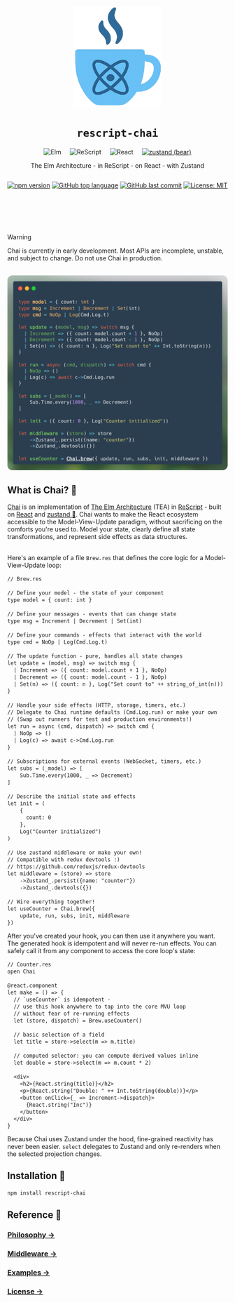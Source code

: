 <div style="text-align: center; margin-bottom: 2rem;" align="center">
  <img src="./logo.png" alt="Chai Logo" style="width: 200px; height: auto;" />
</div>

<h1 style="text-align: center;" align="center"><code>rescript-chai</code></h1>
<div style="text-align: center;" align="center">
  <img src="https://cdn.simpleicons.org/elm/1293D8" alt="Elm" width="32" height="32"/>
  &nbsp;&nbsp;&nbsp;
  <img src="https://cdn.simpleicons.org/rescript/E6484F" alt="ReScript" width="32" height="32"/>
  &nbsp;&nbsp;&nbsp;
  <img src="https://cdn.simpleicons.org/react/61DAFB" alt="React" width="32" height="32"/>
  &nbsp;&nbsp;&nbsp;
  <a href="https://github.com/pmndrs/zustand"><img src="https://github.githubassets.com/images/icons/emoji/unicode/1f43b.png" alt="zustand (bear)" width="32" height="32"/></a>
</div>
<p style="text-align: center;" align="center">The Elm Architecture - in ReScript - on React - with Zustand</p>

<div style="display: flex; gap: 0.5rem; margin-bottom: 1rem; justify-content: center; margin-bottom: 4em;" align="center">

  [![npm version](https://img.shields.io/npm/v/rescript-chai)](https://www.npmjs.com/package/rescript-chai)
  [![GitHub top language](https://img.shields.io/github/languages/top/elias-michaias/rescript-chai)](https://github.com/elias-michaias/rescript-chai)
  [![GitHub last commit](https://img.shields.io/github/last-commit/elias-michaias/rescript-chai)](https://github.com/elias-michaias/rescript-chai)
  [![License: MIT](https://img.shields.io/badge/License-MIT-yellow.svg)](https://opensource.org/licenses/MIT)
</div>
<br/>

>[!WARNING]
>Chai is currently in early development. Most APIs are incomplete, unstable, and subject to change. Do not use Chai in production.
<br/>
<img src="./code.png" alt="Chai Code" />
<br/>
<h2>What is Chai? 🍵</h2>
<a href="https://github.com/elias-michaias/rescript-chai">Chai</a> is an implementation of <a href="https://guide.elm-lang.org/architecture/">The Elm Architecture</a> (TEA) in <a href="https://rescript-lang.org/">ReScript</a> - built on <a href="https://react.dev/">React</a> and <a href="https://github.com/pmndrs/zustand">zustand 🐻</a>. Chai wants to make the React ecosystem accessible to the Model-View-Update paradigm, without sacrificing on the comforts you're used to. Model your state, clearly define all state transformations, and represent side effects as data structures.
<br/>
<br/>

Here's an example of a file `Brew.res` that defines the core logic for a Model-View-Update loop:

```rescript
// Brew.res

// Define your model - the state of your component
type model = { count: int }

// Define your messages - events that can change state
type msg = Increment | Decrement | Set(int)

// Define your commands - effects that interact with the world
type cmd = NoOp | Log(Cmd.Log.t)

// The update function - pure, handles all state changes
let update = (model, msg) => switch msg {
  | Increment => ({ count: model.count + 1 }, NoOp)
  | Decrement => ({ count: model.count - 1 }, NoOp)
  | Set(n) => ({ count: n }, Log("Set count to" ++ string_of_int(n)))
}

// Handle your side effects (HTTP, storage, timers, etc.)
// Delegate to Chai runtime defaults (Cmd.Log.run) or make your own
// (Swap out runners for test and production environments!)
let run = async (cmd, dispatch) => switch cmd {
  | NoOp => ()
  | Log(c) => await c->Cmd.Log.run
}

// Subscriptions for external events (WebSocket, timers, etc.)
let subs = (_model) => [
    Sub.Time.every(1000, _ => Decrement)
]

// Describe the initial state and effects
let init = (
    {
      count: 0
    }, 
    Log("Counter initialized")
)

// Use zustand middleware or make your own!
// Compatible with redux devtools :)
// https://github.com/reduxjs/redux-devtools
let middleware = (store) => store
    ->Zustand_.persist({name: "counter"})
    ->Zustand_.devtools({})

// Wire everything together!
let useCounter = Chai.brew({ 
    update, run, subs, init, middleware  
})
```

After you've created your hook, you can then use it anywhere you want.
The generated hook is idempotent and will never re-run effects. You can safely call it from any component to access the core loop's state:

```rescript
// Counter.res
open Chai

@react.component
let make = () => {
  // `useCounter` is idempotent - 
  // use this hook anywhere to tap into the core MVU loop
  // without fear of re-running effects
  let (store, dispatch) = Brew.useCounter()

  // basic selection of a field
  let title = store->select(m => m.title)

  // computed selector: you can compute derived values inline
  let double = store->select(m => m.count * 2)

  <div>
    <h2>{React.string(title)}</h2>
    <p>{React.string("Double: " ++ Int.toString(double))}</p>
    <button onClick={_ => Increment->dispatch}> 
      {React.string("Inc")} 
    </button>
  </div>
}
```

Because Chai uses Zustand under the hood, fine-grained reactivity has never been easier. `select` delegates to Zustand and only re-renders when the
selected projection changes.

<h2>Installation 🚀</h2>

```bash
npm install rescript-chai
```

<h2>Reference 📖</h2>

<h3>
<a href="https://github.com/elias-michaias/rescript-chai/blob/main/reference/philosophy.md">
    Philosophy →
</a>
</h3>

<h3>
<a href="https://github.com/elias-michaias/rescript-chai/blob/main/reference/middleware.md">
    Middleware →
</a>
</h3>

<h3>
<a href="https://github.com/elias-michaias/rescript-chai/tree/main/examples/counter">
    Examples →
</a>
</h3>

<h3>
<a href="https://github.com/elias-michaias/rescript-chai/blob/main/LICENSE">
    License →
</a>
</h3>